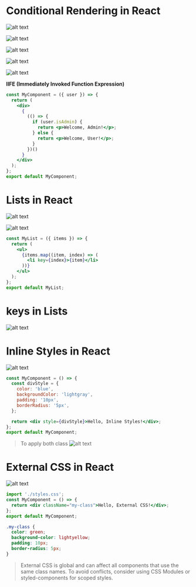 # Conditional Rendering in React
![alt text](image.png)

![alt text](image-1.png)

![alt text](image-2.png)

![alt text](image-3.png)

![alt text](image-4.png)

**IIFE (Immediately Invoked Function Expression)**

```jsx
const MyComponent = ({ user }) => {
  return (
    <div>
      {
        (() => {
          if (user.isAdmin) {
            return <p>Welcome, Admin!</p>;
          } else {
            return <p>Welcome, User!</p>;
          }
        })()
      }
    </div>
  );
};
export default MyComponent;
```

# Lists in React

![alt text](image-5.png)

![alt text](image-6.png)


```jsx
const MyList = ({ items }) => {
  return (
    <ul>
      {items.map((item, index) => (
        <li key={index}>{item}</li>
      ))}
    </ul>
  );
};
export default MyList;
```

# keys in Lists
![alt text](image-7.png)

# Inline Styles in React
![alt text](image-8.png)
```jsx
const MyComponent = () => {
  const divStyle = {
    color: 'blue',
    backgroundColor: 'lightgray',
    padding: '10px',
    borderRadius: '5px',
  };

  return <div style={divStyle}>Hello, Inline Styles!</div>;
};
export default MyComponent;
```
>To apply both class
![alt text](image-9.png)


# External CSS in React

![alt text](image-10.png)


```jsx
import './styles.css';
const MyComponent = () => {
  return <div className="my-class">Hello, External CSS!</div>;
};
export default MyComponent;
```
```css
.my-class {
  color: green;
  background-color: lightyellow;
  padding: 10px;
  border-radius: 5px;
}
```
> External CSS is global and can affect all components that use the same class names. To avoid conflicts, consider using CSS Modules or styled-components for scoped styles.